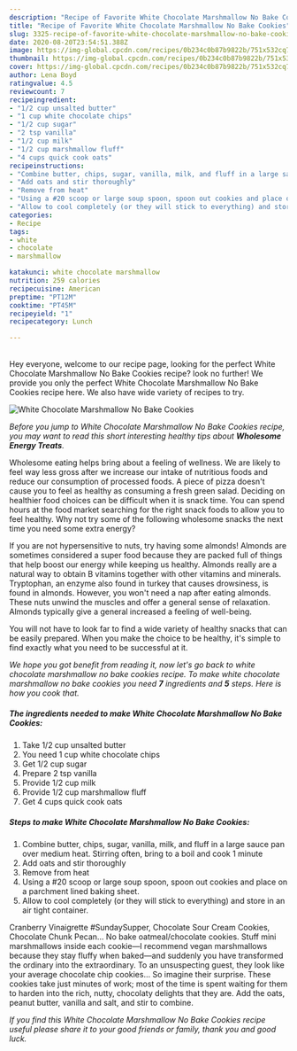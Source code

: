 ```yaml
---
description: "Recipe of Favorite White Chocolate Marshmallow No Bake Cookies"
title: "Recipe of Favorite White Chocolate Marshmallow No Bake Cookies"
slug: 3325-recipe-of-favorite-white-chocolate-marshmallow-no-bake-cookies
date: 2020-08-20T23:54:51.388Z
image: https://img-global.cpcdn.com/recipes/0b234c0b87b9822b/751x532cq70/white-chocolate-marshmallow-no-bake-cookies-recipe-main-photo.jpg
thumbnail: https://img-global.cpcdn.com/recipes/0b234c0b87b9822b/751x532cq70/white-chocolate-marshmallow-no-bake-cookies-recipe-main-photo.jpg
cover: https://img-global.cpcdn.com/recipes/0b234c0b87b9822b/751x532cq70/white-chocolate-marshmallow-no-bake-cookies-recipe-main-photo.jpg
author: Lena Boyd
ratingvalue: 4.5
reviewcount: 7
recipeingredient:
- "1/2 cup unsalted butter"
- "1 cup white chocolate chips"
- "1/2 cup sugar"
- "2 tsp vanilla"
- "1/2 cup milk"
- "1/2 cup marshmallow fluff"
- "4 cups quick cook oats"
recipeinstructions:
- "Combine butter, chips, sugar, vanilla, milk, and fluff in a large sauce pan over medium heat. Stirring often, bring to a boil and cook 1 minute"
- "Add oats and stir thoroughly"
- "Remove from heat"
- "Using a #20 scoop or large soup spoon, spoon out cookies and place on a parchment lined baking sheet."
- "Allow to cool completely (or they will stick to everything) and store in an air tight container."
categories:
- Recipe
tags:
- white
- chocolate
- marshmallow

katakunci: white chocolate marshmallow 
nutrition: 259 calories
recipecuisine: American
preptime: "PT12M"
cooktime: "PT45M"
recipeyield: "1"
recipecategory: Lunch

---
```

<br>
Hey everyone, welcome to our recipe page, looking for the perfect White Chocolate Marshmallow No Bake Cookies recipe? look no further! We provide you only the perfect White Chocolate Marshmallow No Bake Cookies recipe here. We also have wide variety of recipes to try.
<br>


![White Chocolate Marshmallow No Bake Cookies](https://img-global.cpcdn.com/recipes/0b234c0b87b9822b/751x532cq70/white-chocolate-marshmallow-no-bake-cookies-recipe-main-photo.jpg)

<i>Before you jump to White Chocolate Marshmallow No Bake Cookies recipe, you may want to read this short interesting healthy tips about 
<strong>Wholesome Energy Treats</strong>.</i>
</br>

Wholesome eating helps bring about a feeling of wellness. We are likely to feel way less gross after we increase our intake of nutritious foods and reduce our consumption of processed foods. A piece of pizza doesn't cause you to feel as healthy as consuming a fresh green salad. Deciding on healthier food choices can be difficult when it is snack time. You can spend hours at the food market searching for the right snack foods to allow you to feel healthy. Why not try some of the following wholesome snacks the next time you need some extra energy?

If you are not hypersensitive to nuts, try having some almonds! Almonds are sometimes considered a super food because they are packed full of things that help boost our energy while keeping us healthy. Almonds really are a natural way to obtain B vitamins together with other vitamins and minerals. Tryptophan, an enzyme also found in turkey that causes drowsiness, is found in almonds. However, you won't need a nap after eating almonds. These nuts unwind the muscles and offer a general sense of relaxation. Almonds typically give a general increased a feeling of well-being.

You will not have to look far to find a wide variety of healthy snacks that can be easily prepared. When you make the choice to be healthy, it's simple to find exactly what you need to be successful at it.


<i>We hope you got benefit from reading it, now let's go back to white chocolate marshmallow no bake cookies recipe. To make white chocolate marshmallow no bake cookies you need <strong>7</strong> ingredients and <strong>5</strong> steps. Here is how you cook that.
</i>

##### The ingredients needed to make White Chocolate Marshmallow No Bake Cookies:

1. Take 1/2 cup unsalted butter
1. You need 1 cup white chocolate chips
1. Get 1/2 cup sugar
1. Prepare 2 tsp vanilla
1. Provide 1/2 cup milk
1. Provide 1/2 cup marshmallow fluff
1. Get 4 cups quick cook oats


##### Steps to make White Chocolate Marshmallow No Bake Cookies:

1. Combine butter, chips, sugar, vanilla, milk, and fluff in a large sauce pan over medium heat. Stirring often, bring to a boil and cook 1 minute
1. Add oats and stir thoroughly
1. Remove from heat
1. Using a #20 scoop or large soup spoon, spoon out cookies and place on a parchment lined baking sheet.
1. Allow to cool completely (or they will stick to everything) and store in an air tight container.


Cranberry Vinaigrette #SundaySupper, Chocolate Sour Cream Cookies, Chocolate Chunk Pecan… No bake oatmeal/chocolate cookies. Stuff mini marshmallows inside each cookie—I recommend vegan marshmallows because they stay fluffy when baked—and suddenly you have transformed the ordinary into the extraordinary. To an unsuspecting guest, they look like your average chocolate chip cookies… So imagine their surprise. These cookies take just minutes of work; most of the time is spent waiting for them to harden into the rich, nutty, chocolaty delights that they are. Add the oats, peanut butter, vanilla and salt, and stir to combine. 

<i>If you find this White Chocolate Marshmallow No Bake Cookies recipe useful please share it to your good friends or family, thank you and good luck.</i>
